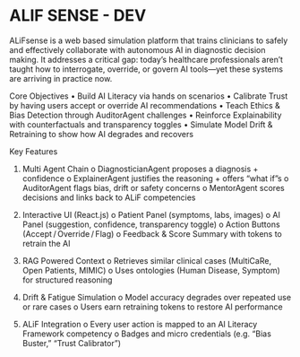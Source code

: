 # ALIF SENSE - DEV
ALiFsense is a web based simulation platform that trains clinicians to safely and effectively collaborate with autonomous AI in diagnostic decision making. It addresses a critical gap: today’s healthcare professionals aren’t taught how to interrogate, override, or govern AI tools—yet these systems are arriving in practice now.

Core Objectives
•	Build AI Literacy via hands on scenarios
•	Calibrate Trust by having users accept or override AI recommendations
•	Teach Ethics & Bias Detection through AuditorAgent challenges
•	Reinforce Explainability with counterfactuals and transparency toggles
•	Simulate Model Drift & Retraining to show how AI degrades and recovers

Key Features
1.	Multi Agent Chain
o	DiagnosticianAgent proposes a diagnosis + confidence
o	ExplainerAgent justifies the reasoning + offers “what if”s
o	AuditorAgent flags bias, drift or safety concerns
o	MentorAgent scores decisions and links back to ALiF competencies

2.	Interactive UI (React.js)
o	Patient Panel (symptoms, labs, images)
o	AI Panel (suggestion, confidence, transparency toggle)
o	Action Buttons (Accept / Override / Flag)
o	Feedback & Score Summary with tokens to retrain the AI

3.	RAG Powered Context
o	Retrieves similar clinical cases (MultiCaRe, Open Patients, MIMIC)
o	Uses ontologies (Human Disease, Symptom) for structured reasoning

4.	Drift & Fatigue Simulation
o	Model accuracy degrades over repeated use or rare cases
o	Users earn retraining tokens to restore AI performance

5.	ALiF Integration
o	Every user action is mapped to an AI Literacy Framework competency
o	Badges and micro credentials (e.g. “Bias Buster,” “Trust Calibrator”)

